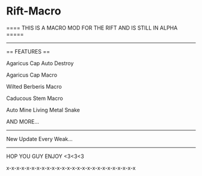 # Rift-Macro
==== THIS IS A MACRO MOD FOR THE RIFT AND IS STILL IN ALPHA =====
__________________________________________________________________________             
== FEATURES ==

Agaricus Cap Auto Destroy

Agaricus Cap Macro

Wilted Berberis Macro

Caducous Stem Macro

Auto Mine Living Metal Snake

AND MORE...
____________________________________________
New Update Every Weak...
____________________________________________

HOP YOU GUY ENJOY <3<3<3

x-x-x-x-x-x-x-x-x-x-x-x-x-x-x-x-x-x-x-x-x-x-x-x-x-x





